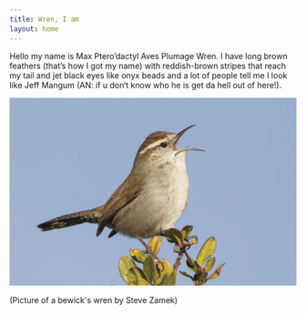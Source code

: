 ```yaml
---
title: Wren, I am
layout: home
---
```

Hello my name is Max Ptero’dactyl Aves Plumage Wren. I have long brown feathers (that’s how I got my name) with reddish-brown stripes that reach my tail and jet black eyes like onyx beads and a lot of people tell me I look like Jeff Mangum (AN: if u don‘t know who he is get da hell out of here!).


![Bewick's Wren by Steve Zamek](wren-SteveZamek.jpg)

(Picture of a bewick's wren by Steve Zamek)
